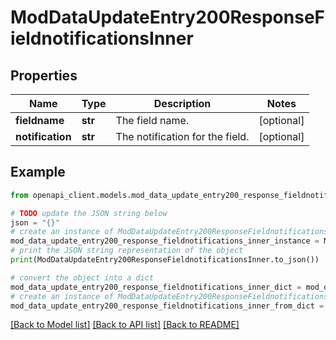# ModDataUpdateEntry200ResponseFieldnotificationsInner


## Properties

Name | Type | Description | Notes
------------ | ------------- | ------------- | -------------
**fieldname** | **str** | The field name. | [optional] 
**notification** | **str** | The notification for the field. | [optional] 

## Example

```python
from openapi_client.models.mod_data_update_entry200_response_fieldnotifications_inner import ModDataUpdateEntry200ResponseFieldnotificationsInner

# TODO update the JSON string below
json = "{}"
# create an instance of ModDataUpdateEntry200ResponseFieldnotificationsInner from a JSON string
mod_data_update_entry200_response_fieldnotifications_inner_instance = ModDataUpdateEntry200ResponseFieldnotificationsInner.from_json(json)
# print the JSON string representation of the object
print(ModDataUpdateEntry200ResponseFieldnotificationsInner.to_json())

# convert the object into a dict
mod_data_update_entry200_response_fieldnotifications_inner_dict = mod_data_update_entry200_response_fieldnotifications_inner_instance.to_dict()
# create an instance of ModDataUpdateEntry200ResponseFieldnotificationsInner from a dict
mod_data_update_entry200_response_fieldnotifications_inner_from_dict = ModDataUpdateEntry200ResponseFieldnotificationsInner.from_dict(mod_data_update_entry200_response_fieldnotifications_inner_dict)
```
[[Back to Model list]](../README.md#documentation-for-models) [[Back to API list]](../README.md#documentation-for-api-endpoints) [[Back to README]](../README.md)



